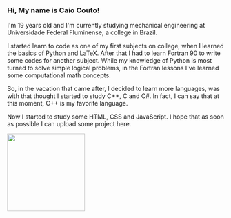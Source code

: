### Hi, My name is Caio Couto!

I'm 19 years old and I'm currently studying mechanical engineering at Universidade Federal Fluminense, a college in Brazil.

I started learn to code as one of my first subjects on college, when I learned the basics of Python and LaTeX. After that I had to learn Fortran 90 to write some codes for another subject. While my knowledge of Python is most turned to solve simple logical problems, in the Fortran lessons I've learned some computational math concepts.

So, in the vacation that came after, I decided to learn more languages, was with that thought I started to study C++, C and C#. In fact, I can say that at this moment, C++ is my favorite language.

Now I started to study some HTML, CSS and JavaScript. I hope that as soon as possible I can upload some project here.

<div>
  <a hef="https://github.com/th3worst4" target="_blank">
  <img height="180em" src="https://github-readme-stats.vercel.app/api/top-langs/?username=th3worst4&layout=compact&langs_couns=4&theme=dark" target="_blank"></a>
</div>

